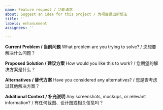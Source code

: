 ```yaml
---
name: Feature request / 功能请求
about: Suggest an idea for this project / 为项目提出新想法
title: ''
labels: enhancement
assignees: ''

---
```


**Current Problem / 当前问题**
What problem are you trying to solve? / 您想要解决什么问题？

**Proposed Solution / 建议方案**
How would you like this to work? / 您期望的解决方案是什么？

**Alternatives / 替代方案**
Have you considered any alternatives? / 您是否考虑过其他解决方案？

**Additional Context / 补充说明**
Any screenshots, mockups, or relevant information? / 有任何截图、设计图或相关信息吗？
